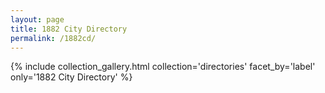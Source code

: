```yaml
---
layout: page
title: 1882 City Directory
permalink: /1882cd/
---
```


{% include collection_gallery.html collection='directories' facet_by='label' only='1882 City Directory' %}
